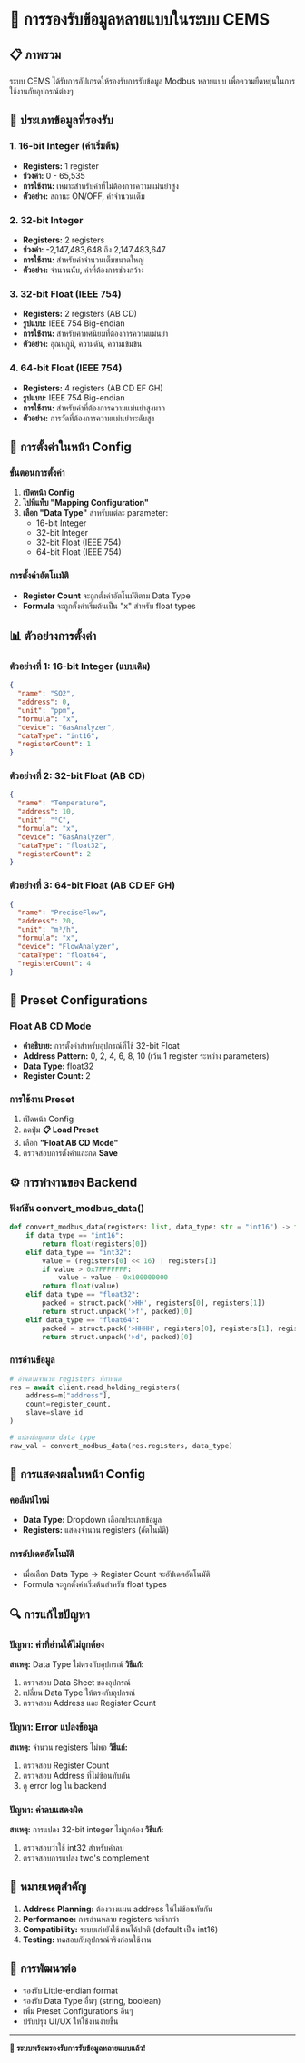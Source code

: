 # 🚀 การรองรับข้อมูลหลายแบบในระบบ CEMS

## 📋 ภาพรวม

ระบบ CEMS ได้รับการอัปเกรดให้รองรับการรับข้อมูล Modbus หลายแบบ เพื่อความยืดหยุ่นในการใช้งานกับอุปกรณ์ต่างๆ

## 🔧 ประเภทข้อมูลที่รองรับ

### 1. **16-bit Integer** (ค่าเริ่มต้น)
- **Registers:** 1 register
- **ช่วงค่า:** 0 - 65,535
- **การใช้งาน:** เหมาะสำหรับค่าที่ไม่ต้องการความแม่นยำสูง
- **ตัวอย่าง:** สถานะ ON/OFF, ค่าจำนวนเต็ม

### 2. **32-bit Integer**
- **Registers:** 2 registers
- **ช่วงค่า:** -2,147,483,648 ถึง 2,147,483,647
- **การใช้งาน:** สำหรับค่าจำนวนเต็มขนาดใหญ่
- **ตัวอย่าง:** จำนวนนับ, ค่าที่ต้องการช่วงกว้าง

### 3. **32-bit Float (IEEE 754)**
- **Registers:** 2 registers (AB CD)
- **รูปแบบ:** IEEE 754 Big-endian
- **การใช้งาน:** สำหรับค่าทศนิยมที่ต้องการความแม่นยำ
- **ตัวอย่าง:** อุณหภูมิ, ความดัน, ความเข้มข้น

### 4. **64-bit Float (IEEE 754)**
- **Registers:** 4 registers (AB CD EF GH)
- **รูปแบบ:** IEEE 754 Big-endian
- **การใช้งาน:** สำหรับค่าที่ต้องการความแม่นยำสูงมาก
- **ตัวอย่าง:** การวัดที่ต้องการความแม่นยำระดับสูง

## 🎯 การตั้งค่าในหน้า Config

### ขั้นตอนการตั้งค่า

1. **เปิดหน้า Config**
2. **ไปที่แท็บ "Mapping Configuration"**
3. **เลือก "Data Type"** สำหรับแต่ละ parameter:
   - 16-bit Integer
   - 32-bit Integer
   - 32-bit Float (IEEE 754)
   - 64-bit Float (IEEE 754)

### การตั้งค่าอัตโนมัติ

- **Register Count** จะถูกตั้งค่าอัตโนมัติตาม Data Type
- **Formula** จะถูกตั้งค่าเริ่มต้นเป็น "x" สำหรับ float types

## 📊 ตัวอย่างการตั้งค่า

### ตัวอย่างที่ 1: 16-bit Integer (แบบเดิม)
```json
{
  "name": "SO2",
  "address": 0,
  "unit": "ppm",
  "formula": "x",
  "device": "GasAnalyzer",
  "dataType": "int16",
  "registerCount": 1
}
```

### ตัวอย่างที่ 2: 32-bit Float (AB CD)
```json
{
  "name": "Temperature",
  "address": 10,
  "unit": "°C",
  "formula": "x",
  "device": "GasAnalyzer",
  "dataType": "float32",
  "registerCount": 2
}
```

### ตัวอย่างที่ 3: 64-bit Float (AB CD EF GH)
```json
{
  "name": "PreciseFlow",
  "address": 20,
  "unit": "m³/h",
  "formula": "x",
  "device": "FlowAnalyzer",
  "dataType": "float64",
  "registerCount": 4
}
```

## 🔄 Preset Configurations

### Float AB CD Mode
- **คำอธิบาย:** การตั้งค่าสำหรับอุปกรณ์ที่ใช้ 32-bit Float
- **Address Pattern:** 0, 2, 4, 6, 8, 10 (เว้น 1 register ระหว่าง parameters)
- **Data Type:** float32
- **Register Count:** 2

### การใช้งาน Preset
1. เปิดหน้า Config
2. กดปุ่ม **📋 Load Preset**
3. เลือก **"Float AB CD Mode"**
4. ตรวจสอบการตั้งค่าและกด **Save**

## ⚙️ การทำงานของ Backend

### ฟังก์ชัน convert_modbus_data()
```python
def convert_modbus_data(registers: list, data_type: str = "int16") -> float:
    if data_type == "int16":
        return float(registers[0])
    elif data_type == "int32":
        value = (registers[0] << 16) | registers[1]
        if value > 0x7FFFFFFF:
            value = value - 0x100000000
        return float(value)
    elif data_type == "float32":
        packed = struct.pack('>HH', registers[0], registers[1])
        return struct.unpack('>f', packed)[0]
    elif data_type == "float64":
        packed = struct.pack('>HHHH', registers[0], registers[1], registers[2], registers[3])
        return struct.unpack('>d', packed)[0]
```

### การอ่านข้อมูล
```python
# อ่านตามจำนวน registers ที่กำหนด
res = await client.read_holding_registers(
    address=m["address"], 
    count=register_count, 
    slave=slave_id
)

# แปลงข้อมูลตาม data type
raw_val = convert_modbus_data(res.registers, data_type)
```

## 🎨 การแสดงผลในหน้า Config

### คอลัมน์ใหม่
- **Data Type:** Dropdown เลือกประเภทข้อมูล
- **Registers:** แสดงจำนวน registers (อัตโนมัติ)

### การอัปเดตอัตโนมัติ
- เมื่อเลือก Data Type → Register Count จะอัปเดตอัตโนมัติ
- Formula จะถูกตั้งค่าเริ่มต้นสำหรับ float types

## 🔍 การแก้ไขปัญหา

### ปัญหา: ค่าที่อ่านได้ไม่ถูกต้อง
**สาเหตุ:** Data Type ไม่ตรงกับอุปกรณ์
**วิธีแก้:**
1. ตรวจสอบ Data Sheet ของอุปกรณ์
2. เปลี่ยน Data Type ให้ตรงกับอุปกรณ์
3. ตรวจสอบ Address และ Register Count

### ปัญหา: Error แปลงข้อมูล
**สาเหตุ:** จำนวน registers ไม่พอ
**วิธีแก้:**
1. ตรวจสอบ Register Count
2. ตรวจสอบ Address ที่ไม่ซ้อนทับกัน
3. ดู error log ใน backend

### ปัญหา: ค่าลบแสดงผิด
**สาเหตุ:** การแปลง 32-bit integer ไม่ถูกต้อง
**วิธีแก้:**
1. ตรวจสอบว่าใช้ int32 สำหรับค่าลบ
2. ตรวจสอบการแปลง two's complement

## 📝 หมายเหตุสำคัญ

1. **Address Planning:** ต้องวางแผน address ให้ไม่ซ้อนทับกัน
2. **Performance:** การอ่านหลาย registers จะช้ากว่า
3. **Compatibility:** ระบบเก่ายังใช้งานได้ปกติ (default เป็น int16)
4. **Testing:** ทดสอบกับอุปกรณ์จริงก่อนใช้งาน

## 🚀 การพัฒนาต่อ

- รองรับ Little-endian format
- รองรับ Data Type อื่นๆ (string, boolean)
- เพิ่ม Preset Configurations อื่นๆ
- ปรับปรุง UI/UX ให้ใช้งานง่ายขึ้น

---

**🎉 ระบบพร้อมรองรับการรับข้อมูลหลายแบบแล้ว!** 